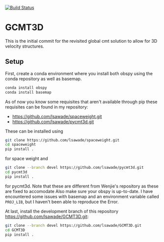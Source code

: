 [![Build Status](https://travis-ci.com/lsawade/GCMT3D.svg?branch=devel)](https://travis-ci.com/lsawade/GCMT3D)

# GCMT3D

This is the initial commit for the revisited global cmt solution to allow for 3D 
velocity structures.

## Setup

First, create a conda environment where you install both obspy using the conda repository as well as basemap.

```bash
conda install obspy
conda install basemap
```

As of now you know some requisites that aren't available through pip these 
requisites can be found in my repository:

* https://github.com/lsawade/spaceweight.git
* https://github.com/lsawade/pycmt3d.git

These can be installed using

```bash
git clone https://github.com/lsawade/spaceweight.git
cd spaceweight
pip install .
```

for space weight and

```bash
git clone --branch devel https://github.com/lsawade/pycmt3d.git
cd pycmt3d
pip install .
```

for pycmt3d. Note that these are different from Wenjie's repository as these are
fixed to accomodate Also make sure your obspy is up-to-date. I have encountered some
issues with basemap and an environment variable called `PROJ_LIB`, but I haven't 
been able to reproduce the Error.

At last, install the development branch of this repository 
https://github.com/lsawade/GCMT3D.git:

```bash
git clone --branch devel https://github.com/lsawade/GCMT3D.git
cd GCMT3D
pip install .
```
